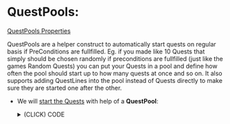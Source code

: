 # QuestPools:
[QuestPools Properties](./0-Properties-Quest-QuestPool.md#propertiesvalues-of-questpools)

QuestPools are a helper construct to automatically start quests on regular basis if PreConditions are fullfilled. Eg. if you made like 10 Quests that simply should be chosen randomly if preconditions are fullfilled (just like the games Random Quests) you can put your Quests in a pool and define how often the pool should start up to how many quests at once and so on. It also supports adding QuestLines into the pool instead of Quests directly to make sure they are started one after the other.

- We will [start the Quests](./Starting%20Quests.md) with help of a **QuestPool**:
  <details>
  <summary>(CLICK) CODE</summary>  
  
  ```xml
  <ModOp Type="addNextSibling" GUID="150725">
    <Asset>
      <Template>QuestPool</Template>
      <Values>
        <Standard>
          <GUID>2001000002</GUID>
          <Name>QuestPool</Name>
        </Standard>
        <QuestPool>
          <Quests>
            <Item>
              <Quest>2001000001</Quest>
              <Weight>10</Weight>
            </Item>
          </Quests>
          <PoolCooldown>60000</PoolCooldown>
          <QuestCooldown>0</QuestCooldown>
          <CooldownOnQuestStart>1</CooldownOnQuestStart>
          <CooldownOnQuestEnd>0</CooldownOnQuestEnd>
          <AffectedByCooldownFactor>1</AffectedByCooldownFactor>
          <IsMainStoryPool>0</IsMainStoryPool>
          <IsTopLevel>1</IsTopLevel>
          <QuestLimit>1</QuestLimit>
        </QuestPool>
        <Locked>
          <DefaultLockedState>0</DefaultLockedState>
        </Locked>
      </Values>
    </Asset>
  </ModOp>
  ```
  </details>

